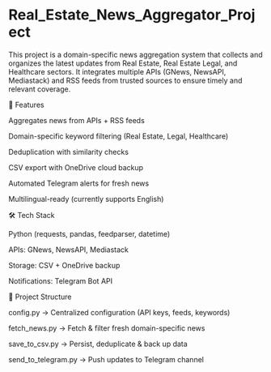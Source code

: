# Real_Estate_News_Aggregator_Project
This project is a domain-specific news aggregation system that collects and organizes the latest updates from Real Estate, Real Estate Legal, and Healthcare sectors. It integrates multiple APIs (GNews, NewsAPI, Mediastack) and RSS feeds from trusted sources to ensure timely and relevant coverage.

🚀 Features

Aggregates news from APIs + RSS feeds

Domain-specific keyword filtering (Real Estate, Legal, Healthcare)

Deduplication with similarity checks

CSV export with OneDrive cloud backup

Automated Telegram alerts for fresh news

Multilingual-ready (currently supports English)

🛠️ Tech Stack

Python (requests, pandas, feedparser, datetime)

APIs: GNews, NewsAPI, Mediastack

Storage: CSV + OneDrive backup

Notifications: Telegram Bot API

📂 Project Structure

config.py → Centralized configuration (API keys, feeds, keywords)

fetch_news.py → Fetch & filter fresh domain-specific news

save_to_csv.py → Persist, deduplicate & back up data

send_to_telegram.py → Push updates to Telegram channel
